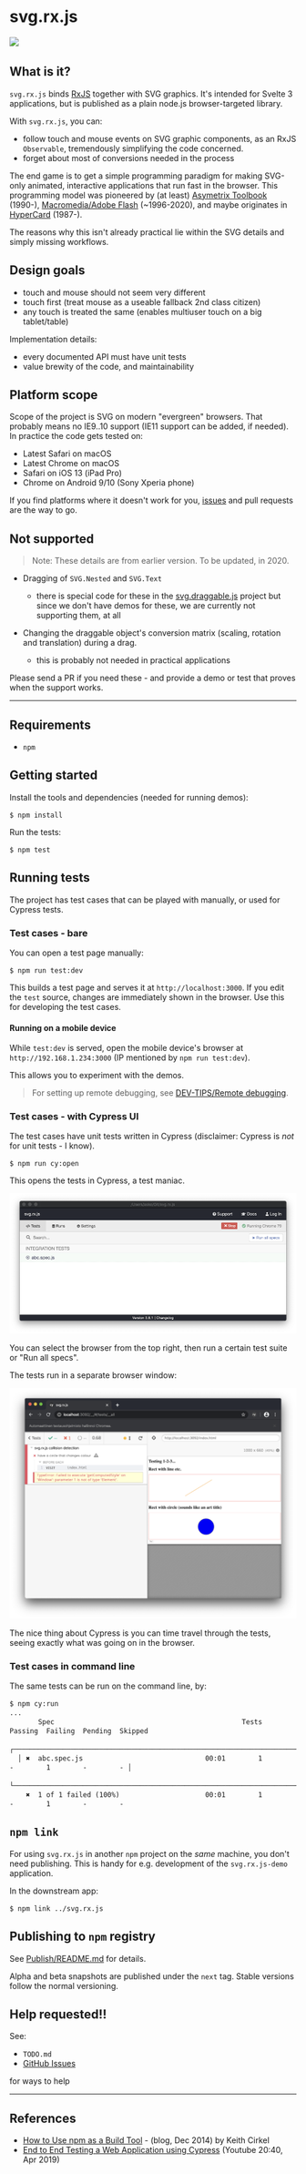 # svg.rx.js

[![](https://badges.gitter.im/akauppi/svg.rx.js.svg)](https://gitter.im/akauppi/svg.rx.js?utm_source=badge&utm_medium=badge&utm_campaign=pr-badge&utm_content=badge)

## What is it?

`svg.rx.js` binds [RxJS](https://github.com/Reactive-Extensions/RxJS) together with SVG graphics. It's intended for Svelte 3 applications, but is published as a plain node.js browser-targeted library.

With `svg.rx.js`, you can:

- follow touch and mouse events on SVG graphic components, as an RxJS `Observable`, tremendously simplifying the code concerned.
- forget about most of conversions needed in the process

The end game is to get a simple programming paradigm for making SVG-only animated, interactive applications that run fast in the browser. This programming model was pioneered by (at least) [Asymetrix Toolbook](https://en.wikipedia.org/wiki/ToolBook) (1990-), [Macromedia/Adobe Flash](https://en.wikipedia.org/wiki/Adobe_Flash) (~1996-2020), and maybe originates in [HyperCard](https://fi.wikipedia.org/wiki/HyperCard) (1987-).

The reasons why this isn't already practical lie within the SVG details and simply missing workflows.


## Design goals

- touch and mouse should not seem very different
- touch first (treat mouse as a useable fallback 2nd class citizen)
- any touch is treated the same (enables multiuser touch on a big tablet/table)

Implementation details:

- every documented API must have unit tests
- value brewity of the code, and maintainability

<!-- disabled
- embrace Svelte 3, as a development abstraction and toolchain (doesn't necessarily matter to this project)
-->
  
## Platform scope

Scope of the project is SVG on modern "evergreen" browsers. That probably means no IE9..10 support (IE11 support can be added, if needed). In practice the code gets tested on:

- Latest Safari on macOS
- Latest Chrome on macOS
- Safari on iOS 13 (iPad Pro)
- Chrome on Android 9/10 (Sony Xperia phone) 

<!-- hidden (but take back?)
- Chrome on Andoid xxx (Nexus 7)
--> 

If you find platforms where it doesn't work for you, [issues](https://github.com/akauppi/svg.rx.js/issues) and pull requests are the way to go.

## Not supported
  
>Note: These details are from earlier version. To be updated, in 2020.
  
- Dragging of `SVG.Nested` and `SVG.Text`
  - there is special code for these in the [svg.draggable.js](https://github.com/wout/svg.draggable.js) project but since we don't have demos for these, we are currently not supporting them, at all

- Changing the draggable object's conversion matrix (scaling, rotation and translation) during a drag.
  - this is probably not needed in practical applications

Please send a PR if you need these - and provide a demo or test that proves when the support works.

---

## Requirements

- `npm`

<!-- disabled: are we going to use Cypress or Puppeteer?

If you run tests, Cypress gets installed, on-demand.
-->

## Getting started

Install the tools and dependencies (needed for running demos):

```
$ npm install
```

Run the tests:

```
$ npm test
```

## Running tests

The project has test cases that can be played with manually, or used for Cypress tests.

<!-- disabled: We may remove the mention of 'bare' if Cypress works nice. We can play with code manually in its Chrome session just as well. 
-->

### Test cases - bare

You can open a test page manually:

```
$ npm run test:dev
```

This builds a test page and serves it at `http://localhost:3000`. If you edit the `test` source, changes are immediately shown in the browser. Use this for developing the test cases.

#### Running on a mobile device

While `test:dev` is served, open the mobile device's browser at `http://192.168.1.234:3000` (IP mentioned by `npm run test:dev`).

This allows you to experiment with the demos. 

>For setting up remote debugging, see [DEV-TIPS/Remote debugging](DEV-TIPS/Remote%20debugging.md).


### Test cases - with Cypress UI

The test cases have unit tests written in Cypress (disclaimer: Cypress is *not* for unit tests - I know).

```
$ npm run cy:open
```

This opens the tests in Cypress, a test maniac.

![](.images/cypress.png)

You can select the browser from the top right, then run a certain test suite or "Run all specs".

The tests run in a separate browser window:

![](.images/cypress-chrome.png)

The nice thing about Cypress is you can time travel through the tests, seeing exactly what was going on in the browser. 


### Test cases in command line

The same tests can be run on the command line, by:

```
$ npm cy:run
...
       Spec                                              Tests  Passing  Failing  Pending  Skipped  
  ┌────────────────────────────────────────────────────────────────────────────────────────────────┐
  │ ✖  abc.spec.js                              00:01        1        -        1        -        - │
  └────────────────────────────────────────────────────────────────────────────────────────────────┘
    ✖  1 of 1 failed (100%)                     00:01        1        -        1        -        -  
```


<!-- disabled (no need?)
## Code

|||
|---|---|
|`src/main.js`|main entry point|
|`src/dragging.js`|dragging features|
-->

<!-- disabled (outdated)
## Usage 

>⚠️<font color=orange>WARNING: This section is out-of-date. To be corrected in 2020.</font>

<strike>You can simply download the `svg.rx.js` file and place it in your project.</strike>

>tbd. Make pulling dependencies a separate part. Here just API usage.


### HTML

...tbd.


### JavaScript API

The library extends `SVGElement` by:

```
.rx_draggable()		// () -> observable of observables of {x:int,y:int}
```

<!_-- disabled: treat them as an implementation detail?
If you only wish to handle mouse or touch, you can also use:

```
.rx_mouse()
.rx_touch()
```
--_>

### Sample

```
const outerObs = rect.rx_draggable();
    
outerObs.subscribe( function(dragObs) {
    console.log("Drag started");
    
    dragObs.subscribe( function(o) {       // {x:Int,y:Int}
        rect.move(o.x, o.y);
    },
    null, 	// no error handler
    function () {
        console.log("Drag ended");
	} );
} );
```

!!: The library does not move (drag) your object automatically. This is intentional and allows other kinds of dragging behaviour (e.g. constraints or circular following) to happen, instead of the usual 1:1 dragging.

</strike>
-->

## `npm link`

For using `svg.rx.js` in another `npm` project on the *same* machine, you don't need publishing. This is handy for e.g. development of the `svg.rx.js-demo` application.

In the downstream app:

```
$ npm link ../svg.rx.js
```

## Publishing to `npm` registry

See [Publish/README.md](Publish/README.md) for details.

Alpha and beta snapshots are published under the `next` tag. Stable versions follow the normal versioning.


## Help requested!!

See:
 
- `TODO.md`
- [GitHub Issues](https://github.com/akauppi/svg.rx.js/issues) 

for ways to help

---

## References

- [How to Use npm as a Build Tool](https://www.keithcirkel.co.uk/how-to-use-npm-as-a-build-tool/) - (blog, Dec 2014) by Keith Cirkel
- [End to End Testing a Web Application using Cypress](https://www.youtube.com/watch?v=woI490HRM34) (Youtube 20:40, Apr 2019)

<!-- disabled
- [Writing your first test](https://docs.cypress.io/guides/getting-started/writing-your-first-test.html#Add-a-test-file) (Cypress docs)
-->

